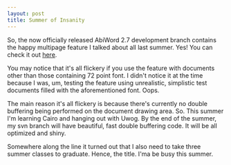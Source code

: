 ```yaml
---
layout: post
title: Summer of Insanity
---
```

 
So, the now officially released AbiWord 2.7 development branch contains the happy multipage feature I talked about all last summer. Yes! You can check it out <a href="http://abisource.com/release-notes/2.7.0.phtml">here</a>.

You may notice that it's all flickery if you use the feature with documents other than those containing 72 point font. I didn't notice it at the time because I was, um, testing the feature using unrealistic, simplistic test documents filled with the aforementioned font. Oops.

The main reason it's all flickery is because there's currently no double buffering being performed on the document drawing area. So. This summer I'm learning Cairo and hanging out with Uwog. By the end of the summer, my svn branch will have beautiful, fast double buffering code. It will be all optimized and shiny.

Somewhere along the line it turned out that I also need to take three summer classes to graduate. Hence, the title. I'ma be busy this summer.
